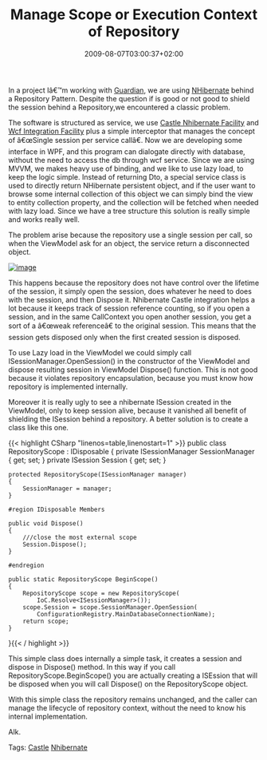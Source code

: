 ﻿---
title: "Manage Scope or Execution Context of Repository"
description: ""
date: 2009-08-07T03:00:37+02:00
draft: false
tags: [Castle,Nhibernate]
categories: [Castle,Nhibernate]
---
In a project Iâ€™m working with [Guardian](http://www.nablasoft.com/guardian), we are using [NHibernate](https://www.hibernate.org/343.html) behind a Repository Pattern. Despite the question if is good or not good to shield the session behind a Repository,we encountered a classic problem.

The software is structured as service, we use [Castle Nhibernate Facility](http://www.castleproject.org/container/facilities/trunk/nhibernate/index.html) and [Wcf Integration Facility](http://www.castleproject.org/container/facilities/trunk/wcf/index.html) plus a simple interceptor that manages the concept of â€œSingle session per service callâ€. Now we are developing some interface in WPF, and this program can dialogate directly with database, without the need to access the db through wcf service. Since we are using MVVM, we makes heavy use of binding, and we like to use lazy load, to keep the logic simple. Instead of returning Dto, a special service class is used to directly return NHibernate persistent object, and if the user want to browse some internal collection of this object we can simply bind the view to entity collection property, and the collection will be fetched when needed with lazy load. Since we have a tree structure this solution is really simple and works really well.

The problem arise because the repository use a single session per call, so when the ViewModel ask for an object, the service return a disconnected object.

[![image](http://www.codewrecks.com/blog/wp-content/uploads/2009/08/image-thumb15.png "image")](http://www.codewrecks.com/blog/wp-content/uploads/2009/08/image15.png)

This happens because the repository does not have control over the lifetime of the session, it simply open the session, does whatever he need to does with the session, and then Dispose it. Nhibernate Castle integration helps a lot because it keeps track of session reference counting, so if you open a session, and in the same CallContext you open another session, you get a sort of a â€œweak referenceâ€ to the original session. This means that the session gets disposed only when the first created session is disposed.

To use Lazy load in the ViewModel we could simply call ISessionManager.OpenSession() in the constructor of the ViewModel and dispose resulting session in ViewModel Dispose() function. This is not good because it violates repository encapsulation, because you must know how repository is implemented internally.

Moreover it is really ugly to see a nhibernate ISession created in the ViewModel, only to keep session alive, because it vanished all benefit of shielding the ISession behind a repository. A better solution is to create a class like this one.

{{< highlight CSharp "linenos=table,linenostart=1" >}}
public class RepositoryScope : IDisposable
{
    private ISessionManager SessionManager { get; set; }
    private ISession Session { get; set; }

    protected RepositoryScope(ISessionManager manager)
    {
        SessionManager = manager;
    }

    #region IDisposable Members

    public void Dispose()
    {
        ///close the most external scope
        Session.Dispose();
    }

    #endregion

    public static RepositoryScope BeginScope()
    {
        RepositoryScope scope = new RepositoryScope(
            IoC.Resolve<ISessionManager>());
        scope.Session = scope.SessionManager.OpenSession(
            ConfigurationRegistry.MainDatabaseConnectionName);
        return scope;
    }
}{{< / highlight >}}

<!-- Code inserted with Steve Dunn's Windows Live Writer Code Formatter Plugin.  http://dunnhq.com -->

This simple class does internally a simple task, it creates a session and dispose in Dispose() method. In this way if you call RepositoryScope.BeginScope() you are actually creating a ISEssion that will be disposed when you will call Dispose() on the RepositoryScope object.

With this simple class the repository remains unchanged, and the caller can manage the lifecycle of repository context, without the need to know his internal implementation.

Alk.

Tags: [Castle](http://technorati.com/tag/Castle) [Nhibernate](http://technorati.com/tag/Nhibernate)
